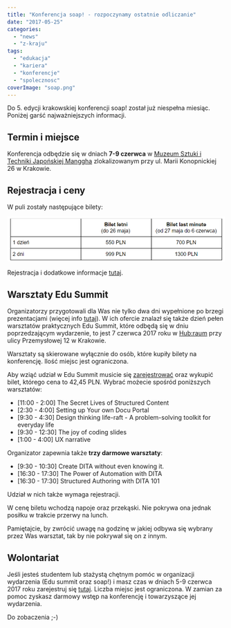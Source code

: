 ```yaml
---
title: "Konferencja soap! - rozpoczynamy ostatnie odliczanie"
date: "2017-05-25"
categories:
  - "news"
  - "z-kraju"
tags:
  - "edukacja"
  - "kariera"
  - "konferencje"
  - "spolecznosc"
coverImage: "soap.png"
---
```


Do 5. edycji krakowskiej konferencji soap! został już niespełna miesiąc. Poniżej garść najważniejszych informacji.

## Termin i miejsce

Konferencja odbędzie się w dniach **7-9 czerwca** w [Muzeum Sztuki i Techniki Japońskiej Manggha](http://manggha.pl/) zlokalizowanym przy ul. Marii Konopnickiej 26 w Krakowie.

## Rejestracja i ceny

W puli zostały następujące bilety:

![](images/soap_ceny.png)

Rejestracja i dodatkowe informacje [tutaj](http://soapconf.com/#ticket).

## Warsztaty Edu Summit

Organizatorzy przygotowali dla Was nie tylko dwa dni wypełnione po brzegi prezentacjami (więcej info [tutaj](http://techwriter.pl/konferencja-soap-2017-5-edycja-coraz-blizej/)). W ich ofercie znalazł się także dzień pełen warsztatów praktycznych Edu Summit, które odbędą się w dniu poprzedzającym wydarzenie, to jest 7 czerwca 2017 roku w [Hub:raum](https://www.google.pl/maps/place/hub:raum+Krak%C3%B3w/@50.0484081,19.9574938,17z/data=!3m1!4b1!4m5!3m4!1s0x47165b4622cb3c7d:0xf61fa9a672a7f6fa!8m2!3d50.0484081!4d19.9596825) przy ulicy Przemysłowej 12 w Krakowie.

Warsztaty są skierowane wyłącznie do osób, które kupiły bilety na konferencję. Ilość miejsc jest ograniczona.

Aby wziąć udział w Edu Summit musicie się [zarejestrować](http://soapconf.com/edusummit/) oraz wykupić bilet, którego cena to 42,45 PLN. Wybrać możecie spośród poniższych warsztatów:

- \[11:00 - 2:00\] The Secret Lives of Structured Content
- \[2:30 - 4:00\] Setting up Your own Docu Portal
- \[9:30 - 4:30\] Design thinking life-raft - A problem-solving toolkit for everyday life
- \[9:30 - 12:30\] The joy of coding slides
- \[1:00 - 4:00\] UX narrative

Organizator zapewnia także **trzy darmowe warsztaty**:

- \[9:30 - 10:30\] Create DITA without even knowing it.
- \[16:30 - 17:30\] The Power of Automation with DITA
- \[16:30 - 17:30\] Structured Authoring with DITA 101

Udział w nich także wymaga rejestracji.

W cenę biletu wchodzą napoje oraz przekąski. Nie pokrywa ona jednak posiłku w trakcie przerwy na lunch.

Pamiętajcie, by zwrócić uwagę na godzinę w jakiej odbywa się wybrany przez Was warsztat, tak by nie pokrywał się on z innym.

## Wolontariat

Jeśli jesteś studentem lub stażystą chętnym pomóc w organizacji wydarzenia (Edu summit oraz soap!) i masz czas w dniach 5-9 czerwca 2017 roku zarejestruj się [tutaj](http://soapconf.com/#ticket). Liczba miejsc jest ograniczona. W zamian za pomoc zyskasz darmowy wstęp na konferencję i towarzyszące jej wydarzenia.

Do zobaczenia ;-)
